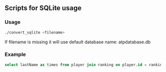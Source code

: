 ## Scripts for SQLite usage

### Usage

```bash
./convert_sqlite <filename>
```

If filename is missing it will use default database name: atpdatabase.db

### Example
```sql
select lastName as times from player join ranking on player.id = ranking.player_id where pos == 1 group by lastName;
```
